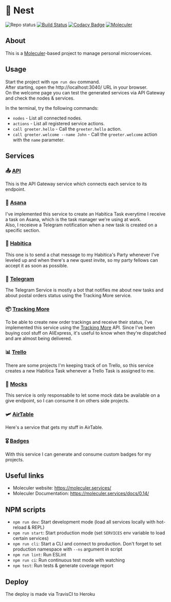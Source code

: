 # 🌳 Nest

![Repo status](https://www.repostatus.org/badges/latest/active.svg)
[![Build Status](https://travis-ci.com/Markkop/nest.svg?token=kLjLhr4pnWBb2ZsKxrHz&branch=master)](https://travis-ci.com/Markkop/nest)
[![Codacy Badge](https://api.codacy.com/project/badge/Grade/b73c2ddd14e0433698aa6d9ab1d55a3b)](https://www.codacy.com/manual/Markkop/nest?utm_source=github.com&amp;utm_medium=referral&amp;utm_content=Markkop/nest&amp;utm_campaign=Badge_Grade)
[![Moleculer](https://badgen.net/badge/Powered%20by/Moleculer/0e83cd)](https://moleculer.services)

## About

This is a [Moleculer](https://moleculer.services/)-based project to manage personal microservices.  

## Usage

Start the project with `npm run dev` command.  
After starting, open the http://localhost:3040/ URL in your browser.  
On the welcome page you can test the generated services via API Gateway and check the nodes & services.

In the terminal, try the following commands:

-   `nodes` - List all connected nodes.
-   `actions` - List all registered service actions.
-   `call greeter.hello` - Call the `greeter.hello` action.
-   `call greeter.welcome --name John` - Call the `greeter.welcome` action with the `name` parameter.

## Services

### 📤 [API](https://github.com/Markkop/nest/blob/master/src/services/api/api.service.js)

This is the API Gateway service which connects each service to its endpoint.

### 💼 [Asana](https://github.com/Markkop/nest/blob/master/src/services/asana/asana.service.js)

I've implemented this service to create an Habitica Task everytime I receive a task on Asana, which is the task manager we're using at work.    
Also, I receieve a Telegram notification when a new task is created on a specific section.  

### 🔮 [Habitica](https://github.com/Markkop/nest/blob/master/src/services/habitica/habitica.service.js)

This one is to send a chat message to my Habitica's Party whenever I've leveled up and when there's a new quest invite, so my party fellows can accept it as soon as possible.

### 📲 [Telegram](https://github.com/Markkop/nest/blob/master/src/services/telegram/telegram.service.js)

The Telegram Service is mostly a bot that notifies me about new tasks and about postal orders status using the Tracking More service.

### 📦 [Tracking More](https://github.com/Markkop/nest/blob/master/src/services/trackingmore/trackingMore.service.js)

To be able to create new order trackings and receive their status, I've implemented this service using the [Tracking More](https://www.trackingmore.com/
) API. Since I've been buying cool stuff on AliExpress, it's useful to know when they're dispatched and are almost being delivered.

### 📊 [Trello](https://github.com/Markkop/nest/blob/master/src/services/trello/trello.service.js)

There are some projects I'm keeping track of on Trello, so this service creates a new Habitica Task whenever a Trello Task is assigned to me.

### 🔧 [Mocks](https://github.com/Markkop/nest/blob/master/src/services/mocks/mocks.service.js)

This service is only responsabile to let some mock data be available on a give endpoint, so I can consume it on others side projects.

### 🛩 [AirTable](https://github.com/Markkop/nest/blob/master/src/services/airtable/airtable.service.js)

Here's a service that gets my stuff in AirTable.

### 🎖 [Badges](https://github.com/Markkop/nest/blob/master/src/services/badges/badges.service.js)

With this service I can generate and consume custom badges for my projects.

## Useful links

-   Moleculer website: https://moleculer.services/
-   Moleculer Documentation: https://moleculer.services/docs/0.14/

## NPM scripts

-   `npm run dev`: Start development mode (load all services locally with hot-reload & REPL)
-   `npm run start`: Start production mode (set `SERVICES` env variable to load certain services)
-   `npm run cli`: Start a CLI and connect to production. Don't forget to set production namespace with `--ns` argument in script
-   `npm run lint`: Run ESLint
-   `npm run ci`: Run continuous test mode with watching
-   `npm test`: Run tests & generate coverage report

## Deploy

The deploy is made via TravisCI to Heroku
